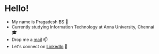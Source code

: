 # Hello! 
- My name is Pragadesh BS 👦
- Currently studying Information Technology at Anna University, Chennai 🎓
- Drop me a <a href="mailto:pragadeshbs@pm.me">mail</a> 📫
- Let's connect on <a href="https://www.linkedin.com/in/pragadeshbs/">LinkedIn</a> 🤝
